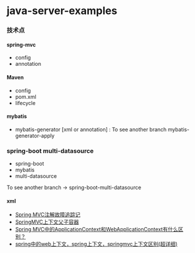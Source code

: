# java-server-examples

### 技术点

#### spring-mvc 
* config
* annotation

#### Maven
* config
* pom.xml
* lifecycle

#### mybatis 
* mybatis-generator [xml or annotation] : To see another branch mybatis-generator-apply

### spring-boot multi-datasource

* spring-boot
* mybatis
* multi-datasource

To see another branch -> spring-boot-multi-datasource



#### xml

* [Spring MVC注解故障追踪记](https://zhuanlan.zhihu.com/p/22839712)
* [SpringMVC上下文父子容器](http://blog.csdn.net/lovesomnus/article/details/51473740)
* [Spring MVC中的ApplicationContext和WebApplicationContext有什么区别？](https://gxnotes.com/article/77178.html)
* [spring中的web上下文，spring上下文，springmvc上下文区别(超详细)](http://blog.csdn.net/crazylzxlzx/article/details/53648625)

